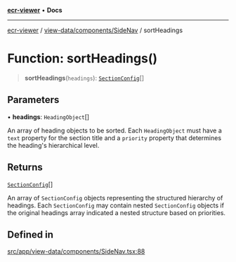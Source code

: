 [**ecr-viewer**](../../../../README.md) • **Docs**

***

[ecr-viewer](../../../../README.md) / [view-data/components/SideNav](../README.md) / sortHeadings

# Function: sortHeadings()

> **sortHeadings**(`headings`): [`SectionConfig`](../classes/SectionConfig.md)[]

## Parameters

• **headings**: `HeadingObject`[]

An array of heading objects to be sorted. Each `HeadingObject`
  must have a `text` property for the section title and a
  `priority` property that determines the heading's hierarchical level.

## Returns

[`SectionConfig`](../classes/SectionConfig.md)[]

An array of `SectionConfig` objects representing the structured hierarchy
  of headings. Each `SectionConfig` may contain nested `SectionConfig` objects
  if the original headings array indicated a nested structure based on priorities.

## Defined in

[src/app/view-data/components/SideNav.tsx:88](https://github.com/CDCgov/phdi/blob/fa63a85e5b4651bdfc0d25ecc23a67e11fbcba18/containers/ecr-viewer/src/app/view-data/components/SideNav.tsx#L88)
